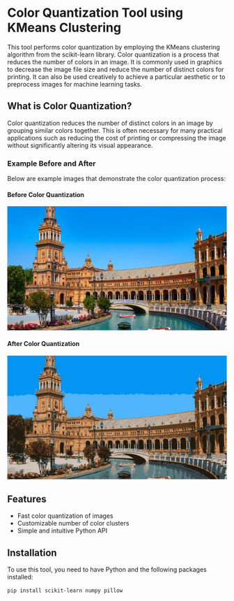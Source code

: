 # Color Quantization Tool using KMeans Clustering

This tool performs color quantization by employing the KMeans clustering algorithm from the scikit-learn library. Color quantization is a process that reduces the number of colors in an image. It is commonly used in graphics to decrease the image file size and reduce the number of distinct colors for printing. It can also be used creatively to achieve a particular aesthetic or to preprocess images for machine learning tasks.

## What is Color Quantization?

Color quantization reduces the number of distinct colors in an image by grouping similar colors together. This is often necessary for many practical applications such as reducing the cost of printing or compressing the image without significantly altering its visual appearance.

### Example Before and After

Below are example images that demonstrate the color quantization process:

#### Before Color Quantization
![Before Color Quantization](images\test.jpg)

#### After Color Quantization
![After Color Quantization](images\pred_img.jpg)

## Features

- Fast color quantization of images
- Customizable number of color clusters
- Simple and intuitive Python API

## Installation

To use this tool, you need to have Python and the following packages installed:

```bash
pip install scikit-learn numpy pillow
